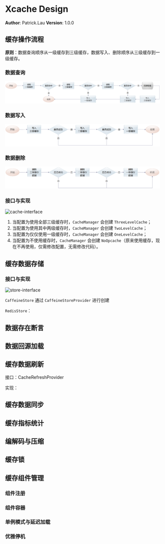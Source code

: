 # Xcache Design

**Author**: Patrick.Lau	**Version**: 1.0.0



## 缓存操作流程

**原则**：数据查询顺序从一级缓存到三级缓存，数据写入、删除顺序从三级缓存到一级缓存。

### 数据查询

![cache-data-query](images/Design/cache-data-query.png)



### 数据写入

![cache-data-write](images/Design/cache-data-write.png)



### 数据删除

![cache-data-delete](images/Design/cache-data-delete.png)



### 接口与实现

![cache-interface](images/cache-interface.png)

1. 当配置为使用全部三级缓存时，`CacheManager` 会创建 `ThreeLevelCache`；
2. 当配置为使用其中两级缓存时，`CacheManager` 会创建 `TwoLevelCache`；
3. 当配置为仅仅使用一级缓存时，`CacheManager` 会创建 `OneLevelCache`；
4. 当配置为不使用缓存时，`CacheManager` 会创建 `NoOpcache`（原来使用缓存，现在不再使用，仅需修改配置，无需修改代码）。



## 缓存数据存储

### 接口与实现

![store-interface](images/store-interface.png)



`CaffeineStore` 通过 `CaffeineStoreProvider` 进行创建





`RedisStore`：





## 数据存在断言





## 数据回源加载





## 缓存数据刷新

接口：CacheRefreshProvider

实现：





## 缓存数据同步



## 缓存指标统计



## 编解码与压缩



## 缓存锁





## 缓存组件管理

### 组件注册



### 组件容器



### 单例模式与延迟加载



### 优雅停机

